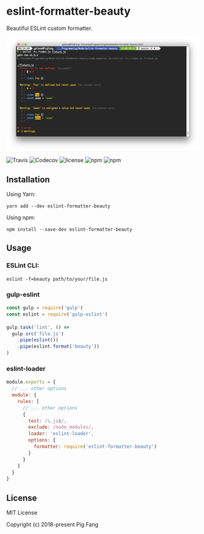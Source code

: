 # eslint-formatter-beauty

Beautiful ESLint custom formatter.

![](screenshot.png)


![Travis](https://img.shields.io/travis/g-plane/eslint-formatter-beauty.svg?style=flat-square)
![Codecov](https://img.shields.io/codecov/c/github/g-plane/eslint-formatter-beauty.svg?style=flat-square)
![license](https://img.shields.io/github/license/g-plane/eslint-formatter-beauty.svg?style=flat-square)
![npm](https://img.shields.io/npm/v/eslint-formatter-beauty.svg?style=flat-square)
![npm](https://img.shields.io/npm/dm/eslint-formatter-beauty.svg?style=flat-square)

## Installation

Using Yarn:

```
yarn add --dev eslint-formatter-beauty
```

Using npm:

```
npm install --save-dev eslint-formatter-beauty
```

## Usage

### ESLint CLI:

```
eslint -f=beauty path/to/your/file.js
```

### gulp-eslint

```js
const gulp = require('gulp')
const eslint = require('gulp-eslint')

gulp.task('lint', () =>
  gulp.src('file.js')
    .pipe(eslint())
    .pipe(eslint.format('beauty'))
)
```

### eslint-loader

```js
module.exports = {
  // ... other options
  module: {
    rules: [
      // ... other options
      {
        test: /\.js$/,
        exclude: /node_modules/,
        loader: 'eslint-loader',
        options: {
          formatter: require('eslint-formatter-beauty')
        }
      }
    ]
  }
}
```

## License

MIT License

Copyright (c) 2018-present Pig Fang
